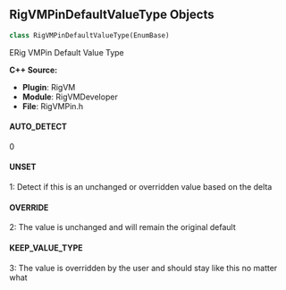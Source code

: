 ## RigVMPinDefaultValueType Objects

```python
class RigVMPinDefaultValueType(EnumBase)
```

ERig VMPin Default Value Type

**C++ Source:**

- **Plugin**: RigVM
- **Module**: RigVMDeveloper
- **File**: RigVMPin.h

<a id="unreal.RigVMPinDefaultValueType.AUTO_DETECT"></a>

#### AUTO_DETECT

0

<a id="unreal.RigVMPinDefaultValueType.UNSET"></a>

#### UNSET

1: Detect if this is an unchanged or overridden value based on the delta

<a id="unreal.RigVMPinDefaultValueType.OVERRIDE"></a>

#### OVERRIDE

2: The value is unchanged and will remain the original default

<a id="unreal.RigVMPinDefaultValueType.KEEP_VALUE_TYPE"></a>

#### KEEP_VALUE_TYPE

3: The value is overridden by the user and should stay like this no matter what

<a id="unreal.ControlRigTestDataPlaybackMode"></a>
